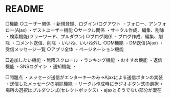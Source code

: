 # README

□機能
  ○ユーザー関係
    ・新規登録、ログイン/ログアウト
    ・フォロー、アンフォロー(Ajax)
    ・ゲストユーザー機能
  ○サークル関係
    ・サークル作成、編集、削除
    ・検索機能(フリーワード、プルダウン)
  ○ブログ関係
    ・ブログ作成、編集、削除
    ・コメント送信、削除
    ・いいね、いいね外し
  ○DM機能
    ・DM送信(Ajax)
    ・受信メッセージ一覧
  ○アプリ全体
    ・ページネーション機能

□追加したい機能
  ・無限スクロール
  ・ランキング機能
  ・おすすめ機能
  ・返信機能
  ・SNSログイン
  ・通知機能
  ・

□問題点
  ・メッセージ送信がエンターキーのみ→Ajaxによる送信ボタンの実装
  ・送信したメッセージの削除機能
  ・サークル作成時にラジオボタン式の選択→場所の選択はプルダウン式(セレクトボックス)
  ・ajaxとそうでない部分が混在